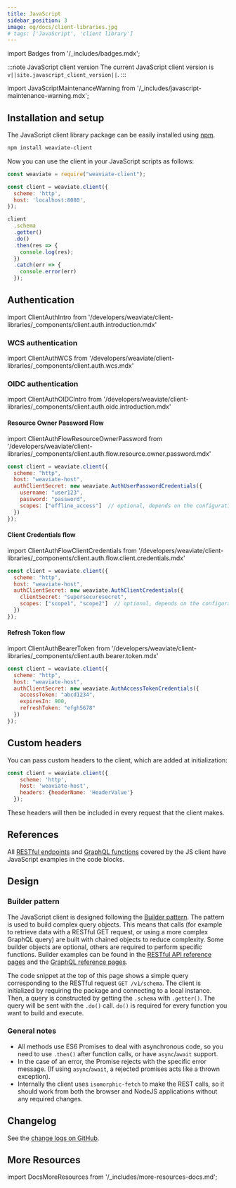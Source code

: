 ```yaml
---
title: JavaScript
sidebar_position: 3
image: og/docs/client-libraries.jpg
# tags: ['JavaScript', 'client library']
---
```

import Badges from '/_includes/badges.mdx';

<Badges/>

:::note JavaScript client version
The current JavaScript client version is `v||site.javascript_client_version||`.
:::

import JavaScriptMaintenanceWarning from '/_includes/javascript-maintenance-warning.mdx';

<JavaScriptMaintenanceWarning />

## Installation and setup

The JavaScript client library package can be easily installed using [npm](https://www.npmjs.com/).

<!-- Replace $ .. examples to remove the prompt ($) as it gets copied too along with the actual command -->
```bash
npm install weaviate-client
```

Now you can use the client in your JavaScript scripts as follows:

```javascript
const weaviate = require("weaviate-client");

const client = weaviate.client({
  scheme: 'http',
  host: 'localhost:8080',
});

client
  .schema
  .getter()
  .do()
  .then(res => {
    console.log(res);
  })
  .catch(err => {
    console.error(err)
  });
```

## Authentication

import ClientAuthIntro from '/developers/weaviate/client-libraries/_components/client.auth.introduction.mdx'

<ClientAuthIntro clientName="JavaScript"/>

### WCS authentication

import ClientAuthWCS from '/developers/weaviate/client-libraries/_components/client.auth.wcs.mdx'

<ClientAuthWCS />

### OIDC authentication

import ClientAuthOIDCIntro from '/developers/weaviate/client-libraries/_components/client.auth.oidc.introduction.mdx'

<ClientAuthOIDCIntro />

#### <i class="fa-solid fa-key"></i> Resource Owner Password Flow

import ClientAuthFlowResourceOwnerPassword from '/developers/weaviate/client-libraries/_components/client.auth.flow.resource.owner.password.mdx'

<ClientAuthFlowResourceOwnerPassword />


```js
const client = weaviate.client({
  scheme: "http",
  host: "weaviate-host",
  authClientSecret: new weaviate.AuthUserPasswordCredentials({
    username: "user123",
    password: "password",
    scopes: ["offline_access"]  // optional, depends on the configuration of your identity provider (not required with WCS)
  })
});
```

#### <i class="fa-solid fa-key"></i> Client Credentials flow

import ClientAuthFlowClientCredentials from '/developers/weaviate/client-libraries/_components/client.auth.flow.client.credentials.mdx'

<ClientAuthFlowClientCredentials />

```js
const client = weaviate.client({
  scheme: "http",
  host: "weaviate-host",
  authClientSecret: new weaviate.AuthClientCredentials({
    clientSecret: "supersecuresecret",
    scopes: ["scope1", "scope2"]  // optional, depends on the configuration of your identity provider (not required with WCS)
  })
});
```

#### <i class="fa-solid fa-key"></i> Refresh Token flow

import ClientAuthBearerToken from '/developers/weaviate/client-libraries/_components/client.auth.bearer.token.mdx'

<ClientAuthBearerToken />

```js
const client = weaviate.client({
  scheme: "http",
  host: "weaviate-host",
  authClientSecret: new weaviate.AuthAccessTokenCredentials({
    accessToken: "abcd1234",
    expiresIn: 900,
    refreshToken: "efgh5678"
  })
});
```

## Custom headers

You can pass custom headers to the client, which are added at initialization:

```js
const client = weaviate.client({
    scheme: 'http',
    host: 'weaviate-host',
    headers: {headerName: 'HeaderValue'}
  });
```

These headers will then be included in every request that the client makes.

## References

All [RESTful endpoints](../api/rest/index.md) and [GraphQL functions](../api/graphql/index.md) covered by the JS client have JavaScript examples in the code blocks.

## Design

### Builder pattern

The JavaScript client is designed following the [Builder pattern](https://en.wikipedia.org/wiki/Builder_pattern). The pattern is used to build complex query objects. This means that calls (for example to retrieve data with a RESTful GET request, or using a more complex GraphQL query) are built with chained objects to reduce complexity. Some builder objects are optional, others are required to perform specific functions. Builder examples can be found in the [RESTful API reference pages](../api/rest/index.md) and the [GraphQL reference pages](../api/graphql/index.md).

The code snippet at the top of this page shows a simple query corresponding to the RESTful request `GET /v1/schema`. The client is initialized by requiring the package and connecting to a local instance. Then, a query is constructed by getting the `.schema` with `.getter()`. The query will be sent with the `.do()` call. `do()` is required for every function you want to build and execute.

### General notes
- All methods use ES6 Promises to deal with asynchronous code, so you need to use `.then()` after function calls, or have `async`/`await` support.
- In the case of an error, the Promise rejects with the specific error message. (If using `async`/`await`, a rejected promises acts like a thrown exception).
- Internally the client uses `isomorphic-fetch` to make the REST calls, so it should work from both the browser and NodeJS applications without any required changes.

## Changelog

See the [change logs on GitHub](https://github.com/weaviate/weaviate-javascript-client/releases).

## More Resources

import DocsMoreResources from '/_includes/more-resources-docs.md';

<DocsMoreResources />
